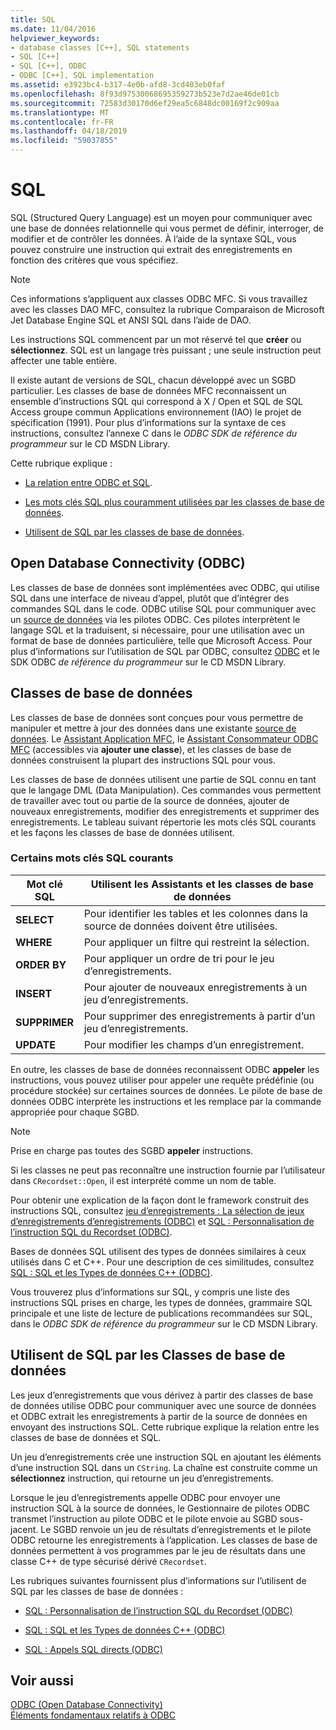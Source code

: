 ```yaml
---
title: SQL
ms.date: 11/04/2016
helpviewer_keywords:
- database classes [C++], SQL statements
- SQL [C++]
- SQL [C++], ODBC
- ODBC [C++], SQL implementation
ms.assetid: e3923bc4-b317-4e0b-afd8-3cd403eb0faf
ms.openlocfilehash: 8f93d97530068695359273b523e7d2ae46de01cb
ms.sourcegitcommit: 72583d30170d6ef29ea5c6848dc00169f2c909aa
ms.translationtype: MT
ms.contentlocale: fr-FR
ms.lasthandoff: 04/18/2019
ms.locfileid: "59037855"
---
```

# <a name="sql"></a>SQL

SQL (Structured Query Language) est un moyen pour communiquer avec une base de données relationnelle qui vous permet de définir, interroger, de modifier et de contrôler les données. À l’aide de la syntaxe SQL, vous pouvez construire une instruction qui extrait des enregistrements en fonction des critères que vous spécifiez.

> [!NOTE]
>  Ces informations s’appliquent aux classes ODBC MFC. Si vous travaillez avec les classes DAO MFC, consultez la rubrique Comparaison de Microsoft Jet Database Engine SQL et ANSI SQL dans l’aide de DAO.

Les instructions SQL commencent par un mot réservé tel que **créer** ou **sélectionnez**. SQL est un langage très puissant ; une seule instruction peut affecter une table entière.

Il existe autant de versions de SQL, chacun développé avec un SGBD particulier. Les classes de base de données MFC reconnaissent un ensemble d’instructions SQL qui correspond à X / Open et SQL de SQL Access groupe commun Applications environnement (IAO) le projet de spécification (1991). Pour plus d’informations sur la syntaxe de ces instructions, consultez l’annexe C dans le *ODBC SDK* *de référence du programmeur* sur le CD MSDN Library.

Cette rubrique explique :

- [La relation entre ODBC et SQL](#_core_open_database_connectivity_.28.odbc.29).

- [Les mots clés SQL plus couramment utilisées par les classes de base de données](#_core_the_database_classes).

- [Utilisent de SQL par les classes de base de données](#_core_how_the_database_classes_use_sql).

##  <a name="_core_open_database_connectivity_.28.odbc.29"></a> Open Database Connectivity (ODBC)

Les classes de base de données sont implémentées avec ODBC, qui utilise SQL dans une interface de niveau d’appel, plutôt que d’intégrer des commandes SQL dans le code. ODBC utilise SQL pour communiquer avec un [source de données](../../data/odbc/data-source-odbc.md) via les pilotes ODBC. Ces pilotes interprètent le langage SQL et la traduisent, si nécessaire, pour une utilisation avec un format de base de données particulière, telle que Microsoft Access. Pour plus d’informations sur l’utilisation de SQL par ODBC, consultez [ODBC](../../data/odbc/odbc-basics.md) et le SDK ODBC *de référence du programmeur* sur le CD MSDN Library.

##  <a name="_core_the_database_classes"></a> Classes de base de données

Les classes de base de données sont conçues pour vous permettre de manipuler et mettre à jour des données dans une existante [source de données](../../data/odbc/data-source-odbc.md). Le [Assistant Application MFC](../../mfc/reference/database-support-mfc-application-wizard.md), le [Assistant Consommateur ODBC MFC](../../mfc/reference/adding-an-mfc-odbc-consumer.md) (accessibles via **ajouter une classe**), et les classes de base de données construisent la plupart des instructions SQL pour vous.

Les classes de base de données utilisent une partie de SQL connu en tant que le langage DML (Data Manipulation). Ces commandes vous permettent de travailler avec tout ou partie de la source de données, ajouter de nouveaux enregistrements, modifier des enregistrements et supprimer des enregistrements. Le tableau suivant répertorie les mots clés SQL courants et les façons les classes de base de données utilisent.

### <a name="some-common-sql-keywords"></a>Certains mots clés SQL courants

|Mot clé SQL|Utilisent les Assistants et les classes de base de données|
|-----------------|---------------------------------------------|
|**SELECT**|Pour identifier les tables et les colonnes dans la source de données doivent être utilisées.|
|**WHERE**|Pour appliquer un filtre qui restreint la sélection.|
|**ORDER BY**|Pour appliquer un ordre de tri pour le jeu d’enregistrements.|
|**INSERT**|Pour ajouter de nouveaux enregistrements à un jeu d’enregistrements.|
|**SUPPRIMER**|Pour supprimer des enregistrements à partir d’un jeu d’enregistrements.|
|**UPDATE**|Pour modifier les champs d’un enregistrement.|

En outre, les classes de base de données reconnaissent ODBC **appeler** les instructions, vous pouvez utiliser pour appeler une requête prédéfinie (ou procédure stockée) sur certaines sources de données. Le pilote de base de données ODBC interprète les instructions et les remplace par la commande appropriée pour chaque SGBD.

> [!NOTE]
>  Prise en charge pas toutes des SGBD **appeler** instructions.

Si les classes ne peut pas reconnaître une instruction fournie par l’utilisateur dans `CRecordset::Open`, il est interprété comme un nom de table.

Pour obtenir une explication de la façon dont le framework construit des instructions SQL, consultez [jeu d’enregistrements : La sélection de jeux d’enregistrements d’enregistrements (ODBC)](../../data/odbc/recordset-how-recordsets-select-records-odbc.md) et [SQL : Personnalisation de l’instruction SQL du Recordset (ODBC)](../../data/odbc/sql-customizing-your-recordsets-sql-statement-odbc.md).

Bases de données SQL utilisent des types de données similaires à ceux utilisés dans C et C++. Pour une description de ces similitudes, consultez [SQL : SQL et les Types de données C++ (ODBC)](../../data/odbc/sql-sql-and-cpp-data-types-odbc.md).

Vous trouverez plus d’informations sur SQL, y compris une liste des instructions SQL prises en charge, les types de données, grammaire SQL principale et une liste de lecture de publications recommandées sur SQL, dans le *ODBC SDK* *de référence du programmeur*  sur le CD MSDN Library.

##  <a name="_core_how_the_database_classes_use_sql"></a> Utilisent de SQL par les Classes de base de données

Les jeux d’enregistrements que vous dérivez à partir des classes de base de données utilise ODBC pour communiquer avec une source de données et ODBC extrait les enregistrements à partir de la source de données en envoyant des instructions SQL. Cette rubrique explique la relation entre les classes de base de données et SQL.

Un jeu d’enregistrements crée une instruction SQL en ajoutant les éléments d’une instruction SQL dans un `CString`. La chaîne est construite comme un **sélectionnez** instruction, qui retourne un jeu d’enregistrements.

Lorsque le jeu d’enregistrements appelle ODBC pour envoyer une instruction SQL à la source de données, le Gestionnaire de pilotes ODBC transmet l’instruction au pilote ODBC et le pilote envoie au SGBD sous-jacent. Le SGBD renvoie un jeu de résultats d’enregistrements et le pilote ODBC retourne les enregistrements à l’application. Les classes de base de données permettent à vos programmes par le jeu de résultats dans une classe C++ de type sécurisé dérivé `CRecordset`.

Les rubriques suivantes fournissent plus d’informations sur l’utilisent de SQL par les classes de base de données :

- [SQL : Personnalisation de l’instruction SQL du Recordset (ODBC)](../../data/odbc/sql-customizing-your-recordsets-sql-statement-odbc.md)

- [SQL : SQL et les Types de données C++ (ODBC)](../../data/odbc/sql-sql-and-cpp-data-types-odbc.md)

- [SQL : Appels SQL directs (ODBC)](../../data/odbc/sql-making-direct-sql-calls-odbc.md)

## <a name="see-also"></a>Voir aussi

[ODBC (Open Database Connectivity)](../../data/odbc/open-database-connectivity-odbc.md)<br/>
[Éléments fondamentaux relatifs à ODBC](../../data/odbc/odbc-basics.md)